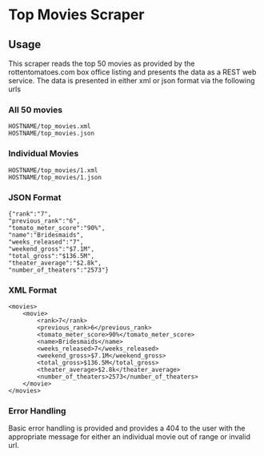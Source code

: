 # Top Movies Scraper

## Usage

This scraper reads the top 50 movies as provided by the rottentomatoes.com box office listing and presents the data as a REST web service.  The data is presented in either xml or json format via the following urls

### All 50 movies

	HOSTNAME/top_movies.xml
	HOSTNAME/top_movies.json 

### Individual Movies

	HOSTNAME/top_movies/1.xml
	HOSTNAME/top_movies/1.json

### JSON Format

	{"rank":"7",
	"previous_rank":"6",
	"tomato_meter_score":"90%",
	"name":"Bridesmaids",
	"weeks_released":"7",
	"weekend_gross":"$7.1M",
	"total_gross":"$136.5M",
	"theater_average":"$2.8k",
	"number_of_theaters":"2573"}

### XML Format

	<movies>
		<movie>
			<rank>7</rank>
			<previous_rank>6</previous_rank>
			<tomato_meter_score>90%</tomato_meter_score>
			<name>Bridesmaids</name>
			<weeks_released>7</weeks_released>
			<weekend_gross>$7.1M</weekend_gross>
			<total_gross>$136.5M</total_gross>
			<theater_average>$2.8k</theater_average>
			<number_of_theaters>2573</number_of_theaters>
		</movie>
	</movies>


### Error Handling

Basic error handling is provided and provides a 404 to the user with the appropriate message for either an individual movie out of range or invalid url.  

